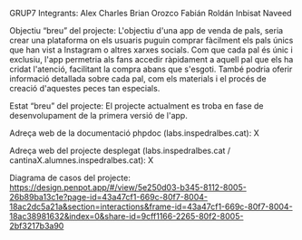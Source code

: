 GRUP7
Integrants:
    Alex Charles
    Brian Orozco
    Fabián Roldán
    Inbisat Naveed

Objectiu “breu” del projecte:
    L'objectiu d'una app de venda de pals, seria crear una plataforma on els usuaris puguin comprar fàcilment els pals únics que han vist a Instagram o altres xarxes socials. Com que cada pal és únic i exclusiu, l'app permetria als fans accedir ràpidament a aquell pal que els ha cridat l'atenció, facilitant la compra abans que s'esgoti. També podria oferir informació detallada sobre cada pal, com els materials i el procés de creació d'aquestes peces tan especials.

Estat “breu” del projecte:
    El projecte actualment es troba en fase de desenvolupament de la primera versió de l'app.

Adreça web de la documentació phpdoc (labs.inspedralbes.cat):
    X

Adreça web del projecte desplegat (labs.inspedralbes.cat / cantinaX.alumnes.inspedralbes.cat):
    X

Diagrama de casos del projecte:
https://design.penpot.app/#/view/5e250d03-b345-8112-8005-26b89ba13c1e?page-id=43a47cf1-669c-80f7-8004-18ac2dc5a21a&section=interactions&frame-id=43a47cf1-669c-80f7-8004-18ac38981632&index=0&share-id=9cff1166-2265-80f2-8005-2bf3217b3a90